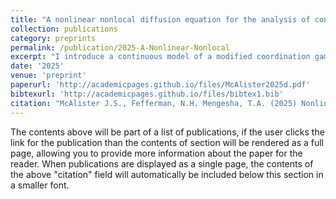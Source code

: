 ```yaml
---
title: "A nonlinear nonlocal diffusion equation for the analysis of continuous coordination and anti-coordination type games"
collection: publications
category: preprints
permalink: /publication/2025-A-Nonlinear-Nonlocal
excerpt: "I introduce a continuous model of a modified coordination game and examine the dynamic and equilibrium properties of the resulting nonlinear nonlocal diffusion equation"
date: '2025'
venue: 'preprint'
paperurl: 'http://academicpages.github.io/files/McAlister2025d.pdf'
bibtexurl: 'http://academicpages.github.io/files/bibtex1.bib'
citation: "McAlister J.S., Fefferman, N.H. Mengesha, T.A. (2025) Nonlinear Nonlocal Diffusion Equation for the Analysis of Continuous Coordination and Anti-coordination Type Games. submitted to Physical Reviews E. https://doi.org/10.48550/arXiv.2506.13929"
---
```

The contents above will be part of a list of publications, if the user clicks the link for the publication than the contents of section will be rendered as a full page, allowing you to provide more information about the paper for the reader. When publications are displayed as a single page, the contents of the above "citation" field will automatically be included below this section in a smaller font.
